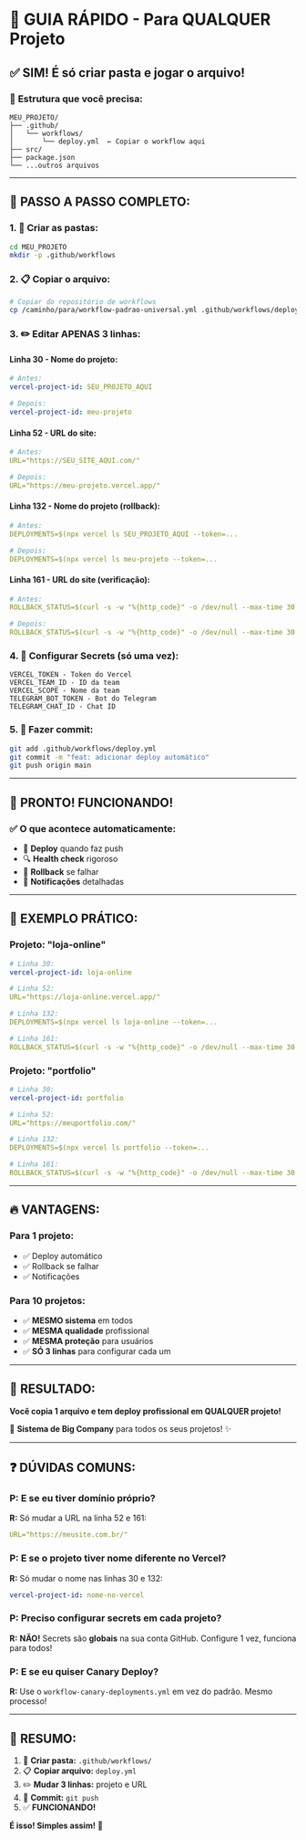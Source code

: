 # 🚀 GUIA RÁPIDO - Para QUALQUER Projeto

## ✅ **SIM! É só criar pasta e jogar o arquivo!**

### 📁 **Estrutura que você precisa:**
```
MEU_PROJETO/
├── .github/
│   └── workflows/
│       └── deploy.yml  ← Copiar o workflow aqui
├── src/
├── package.json
└── ...outros arquivos
```

---

## 🎯 **PASSO A PASSO COMPLETO:**

### **1. 📁 Criar as pastas:**
```bash
cd MEU_PROJETO
mkdir -p .github/workflows
```

### **2. 📋 Copiar o arquivo:**
```bash
# Copiar do repositório de workflows
cp /caminho/para/workflow-padrao-universal.yml .github/workflows/deploy.yml
```

### **3. ✏️ Editar APENAS 3 linhas:**

#### **Linha 30 - Nome do projeto:**
```yaml
# Antes:
vercel-project-id: SEU_PROJETO_AQUI

# Depois:
vercel-project-id: meu-projeto
```

#### **Linha 52 - URL do site:**
```yaml
# Antes:
URL="https://SEU_SITE_AQUI.com/"

# Depois:
URL="https://meu-projeto.vercel.app/"
```

#### **Linha 132 - Nome do projeto (rollback):**
```yaml
# Antes:
DEPLOYMENTS=$(npx vercel ls SEU_PROJETO_AQUI --token=...

# Depois:
DEPLOYMENTS=$(npx vercel ls meu-projeto --token=...
```

#### **Linha 161 - URL do site (verificação):**
```yaml
# Antes:
ROLLBACK_STATUS=$(curl -s -w "%{http_code}" -o /dev/null --max-time 30 "https://SEU_SITE_AQUI.com/" || echo "000")

# Depois:
ROLLBACK_STATUS=$(curl -s -w "%{http_code}" -o /dev/null --max-time 30 "https://meu-projeto.vercel.app/" || echo "000")
```

### **4. 🔐 Configurar Secrets (só uma vez):**
```
VERCEL_TOKEN - Token do Vercel
VERCEL_TEAM_ID - ID da team
VERCEL_SCOPE - Nome da team
TELEGRAM_BOT_TOKEN - Bot do Telegram
TELEGRAM_CHAT_ID - Chat ID
```

### **5. 🚀 Fazer commit:**
```bash
git add .github/workflows/deploy.yml
git commit -m "feat: adicionar deploy automático"
git push origin main
```

---

## 🎉 **PRONTO! FUNCIONANDO!**

### **✅ O que acontece automaticamente:**
- 🚀 **Deploy** quando faz push
- 🔍 **Health check** rigoroso
- 🔄 **Rollback** se falhar
- 📱 **Notificações** detalhadas

---

## 📝 **EXEMPLO PRÁTICO:**

### **Projeto: "loja-online"**
```yaml
# Linha 30:
vercel-project-id: loja-online

# Linha 52:
URL="https://loja-online.vercel.app/"

# Linha 132:
DEPLOYMENTS=$(npx vercel ls loja-online --token=...

# Linha 161:
ROLLBACK_STATUS=$(curl -s -w "%{http_code}" -o /dev/null --max-time 30 "https://loja-online.vercel.app/" || echo "000")
```

### **Projeto: "portfolio"**
```yaml
# Linha 30:
vercel-project-id: portfolio

# Linha 52:
URL="https://meuportfolio.com/"

# Linha 132:
DEPLOYMENTS=$(npx vercel ls portfolio --token=...

# Linha 161:
ROLLBACK_STATUS=$(curl -s -w "%{http_code}" -o /dev/null --max-time 30 "https://meuportfolio.com/" || echo "000")
```

---

## 🔥 **VANTAGENS:**

### **Para 1 projeto:**
- ✅ Deploy automático
- ✅ Rollback se falhar
- ✅ Notificações

### **Para 10 projetos:**
- ✅ **MESMO sistema** em todos
- ✅ **MESMA qualidade** profissional
- ✅ **MESMA proteção** para usuários
- ✅ **SÓ 3 linhas** para configurar cada um

---

## 🚀 **RESULTADO:**

**Você copia 1 arquivo e tem deploy profissional em QUALQUER projeto!**

🏢 **Sistema de Big Company** para todos os seus projetos! ✨

---

## ❓ **DÚVIDAS COMUNS:**

### **P: E se eu tiver domínio próprio?**
**R:** Só mudar a URL na linha 52 e 161:
```yaml
URL="https://meusite.com.br/"
```

### **P: E se o projeto tiver nome diferente no Vercel?**
**R:** Só mudar o nome nas linhas 30 e 132:
```yaml
vercel-project-id: nome-no-vercel
```

### **P: Preciso configurar secrets em cada projeto?**
**R:** **NÃO!** Secrets são **globais** na sua conta GitHub. Configure 1 vez, funciona para todos!

### **P: E se eu quiser Canary Deploy?**
**R:** Use o `workflow-canary-deployments.yml` em vez do padrão. Mesmo processo!

---

## 🎯 **RESUMO:**

1. 📁 **Criar pasta:** `.github/workflows/`
2. 📋 **Copiar arquivo:** `deploy.yml`
3. ✏️ **Mudar 3 linhas:** projeto e URL
4. 🚀 **Commit:** `git push`
5. ✅ **FUNCIONANDO!**

**É isso! Simples assim!** 🎉
